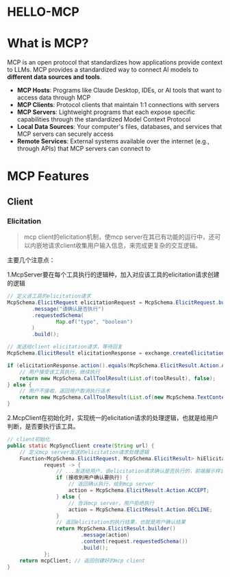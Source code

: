 # HELLO-MCP
# What is MCP?
MCP is an open protocol that standardizes how applications provide context to LLMs. 
MCP provides a standardized way to connect AI models to **different data sources and tools**.
* **MCP Hosts**: Programs like Claude Desktop, IDEs, or AI tools that want to access data through MCP
* **MCP Clients**: Protocol clients that maintain 1:1 connections with servers
* **MCP Servers**: Lightweight programs that each expose specific capabilities through the standardized Model Context Protocol
* **Local Data Sources**: Your computer's files, databases, and services that MCP servers can securely access
* **Remote Services**: External systems available over the internet (e.g., through APIs) that MCP servers can connect to

# MCP Features
## Client
### Elicitation
> mcp client的elicitation机制，使mcp server在其已有功能的运行中，还可以内嵌地请求client收集用户输入信息，来完成更复杂的交互逻辑。

主要几个注意点：

1.McpServer要在每个工具执行的逻辑种，加入对应该工具的elicitation请求创建的逻辑
```java
// 定义该工具的elicitation请求
McpSchema.ElicitRequest elicitationRequest = McpSchema.ElicitRequest.builder()
        .message("请确认是否执行")
        .requestedSchema(
                Map.of("type", "boolean")
        )
        .build();

// 发送给client elicitation请求，等待回复
McpSchema.ElicitResult elicitationResponse = exchange.createElicitation(elicitationRequest);

if (elicitationResponse.action().equals(McpSchema.ElicitResult.Action.ACCEPT)) {
    // 用户接受该工具执行，继续执行
    return new McpSchema.CallToolResult(List.of(toolResult), false);
} else {
    // 用户不接收，返回用户取消执行话术
    return new McpSchema.CallToolResult(List.of(new McpSchema.TextContent("用户不同意该工具执行")), false);
}
```

2.McpClient在初始化时，实现统一的elicitation请求的处理逻辑，也就是给用户判断，是否要执行该工具。
```java
// client初始化
public static McpSyncClient create(String url) {
    // 定义mcp server发送的elicitation请求处理逻辑
    Function<McpSchema.ElicitRequest, McpSchema.ElicitResult> hiElicitationHandler =
            request -> {
                // ...发送给用户，该elicitation请求确认是否执行的，前端展示样式
                if (接收到用户确认要执行) {
                    // 返回确认执行，给到mcp server
                    action = McpSchema.ElicitResult.Action.ACCEPT;
                } else {
                    // 告诉mcp server，用户拒绝执行
                    action = McpSchema.ElicitResult.Action.DECLINE;
                }
                // 返回elicitation的执行结果，也就是用户确认结果
                return McpSchema.ElicitResult.builder()
                        .message(action)
                        .content(request.requestedSchema())
                        .build();
            };
    return mcpClient; // 返回创建好的mcp client
}
```